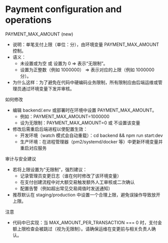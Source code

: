 Payment configuration and operations
===================================

PAYMENT_MAX_AMOUNT (new)
- 说明：单笔支付上限（单位：分），由环境变量 PAYMENT_MAX_AMOUNT 控制。
- 语义：
  - 未设置或为空 或 设置为 0 => 表示“无限制”。
  - 设置为正整数（例如 1000000） => 表示对应的上限（例如 1000000 分）。
- 为什么这样：为了避免在代码中硬编码业务限制，所有限制应由后端运维或管理员通过环境变量下发并审核。

如何修改
- 编辑 backend/.env 或部署时在环境中设置 PAYMENT_MAX_AMOUNT。
  - 例如：PAYMENT_MAX_AMOUNT=1000000
  - 设为无限制：PAYMENT_MAX_AMOUNT=0 或 不设置该变量
- 修改后需重启后端进程以使配置生效：
  - 开发环境（watch 模式会自动重载）：cd backend && npm run start:dev
  - 生产环境：在进程管理器（pm2/systemd/docker 等）中更新环境变量并重启对应服务

审计与安全建议
- 若将上限设置为“无限制”，强烈建议：
  - 记录管理员变更日志（谁在何时修改了该环境变量）
  - 在支付创建流程中对大额交易触发额外人工审核或二次确认
  - 配置告警（例如超出常见交易阈值时发送通知）
- 推荐默认在 staging/production 中设置一个合理上限，避免误操作导致放开上限。

注意
- 代码中已实现：当 MAX_AMOUNT_PER_TRANSACTION === 0 时，支付金额上限检查会被跳过（视为无限制）。请确保运维在变更前与相关负责人确认。